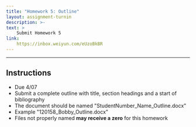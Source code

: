 ```yaml
---
title: "Homework 5: Outline"
layout: assignment-turnin
description: >-
text: >
    Submit Homework 5
link: 
    https://inbox.weiyun.com/eUzoBkBR
---
```

---
## Instructions
- Due 4/07
- Submit a complete outline with title, section headings and a start of bibliography
- The document should be named "StudentNumber_Name_Outline.docx"
- Example "120158_Bobby_Outline.docx"
- Files not properly named **may receive a zero** for this homework